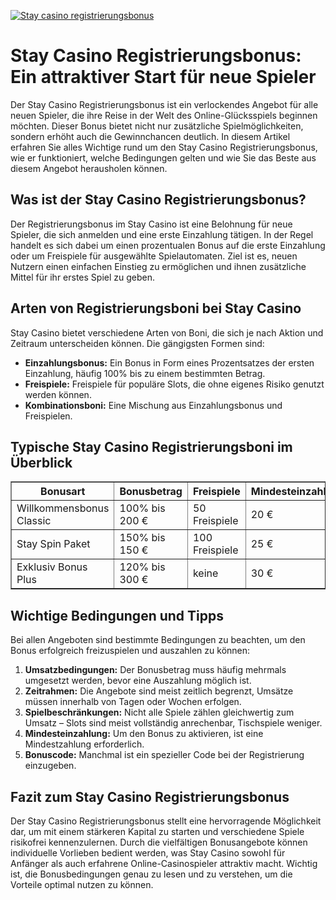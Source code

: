 [![Stay casino registrierungsbonus](https://123-caf.pages.dev/gitsignup.png)](https://vrmoo.ru/Bt82HjjY)

<h1>Stay Casino Registrierungsbonus: Ein attraktiver Start für neue Spieler</h1>  <p>Der Stay Casino Registrierungsbonus ist ein verlockendes Angebot für alle neuen Spieler, die ihre Reise in der Welt des Online-Glücksspiels beginnen möchten. Dieser Bonus bietet nicht nur zusätzliche Spielmöglichkeiten, sondern erhöht auch die Gewinnchancen deutlich. In diesem Artikel erfahren Sie alles Wichtige rund um den Stay Casino Registrierungsbonus, wie er funktioniert, welche Bedingungen gelten und wie Sie das Beste aus diesem Angebot herausholen können.</p>  <h2>Was ist der Stay Casino Registrierungsbonus?</h2>  <p>Der Registrierungsbonus im Stay Casino ist eine Belohnung für neue Spieler, die sich anmelden und eine erste Einzahlung tätigen. In der Regel handelt es sich dabei um einen prozentualen Bonus auf die erste Einzahlung oder um Freispiele für ausgewählte Spielautomaten. Ziel ist es, neuen Nutzern einen einfachen Einstieg zu ermöglichen und ihnen zusätzliche Mittel für ihr erstes Spiel zu geben.</p>  <h2>Arten von Registrierungsboni bei Stay Casino</h2>  <p>Stay Casino bietet verschiedene Arten von Boni, die sich je nach Aktion und Zeitraum unterscheiden können. Die gängigsten Formen sind:</p>  <ul>   <li><strong>Einzahlungsbonus:</strong> Ein Bonus in Form eines Prozentsatzes der ersten Einzahlung, häufig 100% bis zu einem bestimmten Betrag.</li>   <li><strong>Freispiele:</strong> Freispiele für populäre Slots, die ohne eigenes Risiko genutzt werden können.</li>   <li><strong>Kombinationsboni:</strong> Eine Mischung aus Einzahlungsbonus und Freispielen.</li> </ul>  <h2>Typische Stay Casino Registrierungsboni im Überblick</h2>  <table border="1" cellspacing="0" cellpadding="8">   <thead>     <tr>       <th>Bonusart</th>       <th>Bonusbetrag</th>       <th>Freispiele</th>       <th>Mindesteinzahlung</th>       <th>Umsatzbedingungen</th>     </tr>   </thead>   <tbody>     <tr>       <td>Willkommensbonus Classic</td>       <td>100% bis 200 €</td>       <td>50 Freispiele</td>       <td>20 €</td>       <td>30x Bonusbetrag</td>     </tr>     <tr>       <td>Stay Spin Paket</td>       <td>150% bis 150 €</td>       <td>100 Freispiele</td>       <td>25 €</td>       <td>35x Bonus + Freispiele</td>     </tr>     <tr>       <td>Exklusiv Bonus Plus</td>       <td>120% bis 300 €</td>       <td>keine</td>       <td>30 €</td>       <td>25x Bonusbetrag</td>     </tr>   </tbody> </table>  <h2>Wichtige Bedingungen und Tipps</h2>  <p>Bei allen Angeboten sind bestimmte Bedingungen zu beachten, um den Bonus erfolgreich freizuspielen und auszahlen zu können:</p>  <ol>   <li><strong>Umsatzbedingungen:</strong> Der Bonusbetrag muss häufig mehrmals umgesetzt werden, bevor eine Auszahlung möglich ist.</li>   <li><strong>Zeitrahmen:</strong> Die Angebote sind meist zeitlich begrenzt, Umsätze müssen innerhalb von Tagen oder Wochen erfolgen.</li>   <li><strong>Spielbeschränkungen:</strong> Nicht alle Spiele zählen gleichwertig zum Umsatz – Slots sind meist vollständig anrechenbar, Tischspiele weniger.</li>   <li><strong>Mindesteinzahlung:</strong> Um den Bonus zu aktivieren, ist eine Mindestzahlung erforderlich.</li>   <li><strong>Bonuscode:</strong> Manchmal ist ein spezieller Code bei der Registrierung einzugeben.</li> </ol>  <h2>Fazit zum Stay Casino Registrierungsbonus</h2>  <p>Der Stay Casino Registrierungsbonus stellt eine hervorragende Möglichkeit dar, um mit einem stärkeren Kapital zu starten und verschiedene Spiele risikofrei kennenzulernen. Durch die vielfältigen Bonusangebote können individuelle Vorlieben bedient werden, was Stay Casino sowohl für Anfänger als auch erfahrene Online-Casinospieler attraktiv macht. Wichtig ist, die Bonusbedingungen genau zu lesen und zu verstehen, um die Vorteile optimal nutzen zu können.</p>